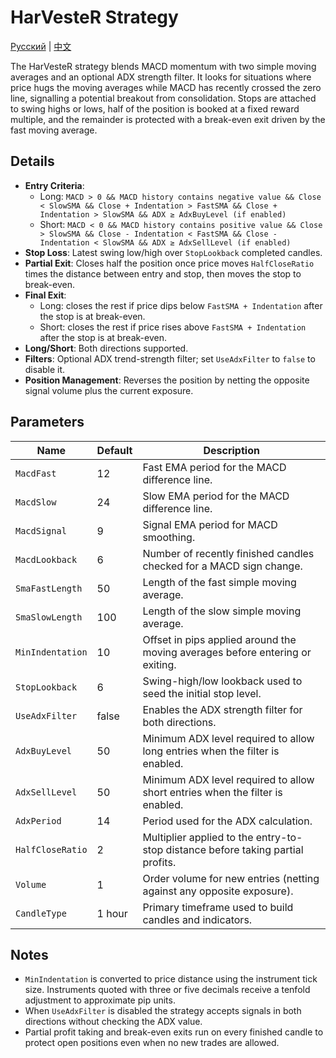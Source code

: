 # HarVesteR Strategy
[Русский](README_ru.md) | [中文](README_cn.md)

The HarVesteR strategy blends MACD momentum with two simple moving averages and an optional ADX strength filter.
It looks for situations where price hugs the moving averages while MACD has recently crossed the zero line, signalling a potential breakout from consolidation.
Stops are attached to swing highs or lows, half of the position is booked at a fixed reward multiple, and the remainder is protected with a break-even exit driven by the fast moving average.

## Details

- **Entry Criteria**:
  - Long: `MACD > 0 && MACD history contains negative value && Close < SlowSMA && Close + Indentation > FastSMA && Close + Indentation > SlowSMA && ADX ≥ AdxBuyLevel (if enabled)`
  - Short: `MACD < 0 && MACD history contains positive value && Close > SlowSMA && Close - Indentation < FastSMA && Close - Indentation < SlowSMA && ADX ≥ AdxSellLevel (if enabled)`
- **Stop Loss**: Latest swing low/high over `StopLookback` completed candles.
- **Partial Exit**: Closes half the position once price moves `HalfCloseRatio` times the distance between entry and stop, then moves the stop to break-even.
- **Final Exit**:
  - Long: closes the rest if price dips below `FastSMA + Indentation` after the stop is at break-even.
  - Short: closes the rest if price rises above `FastSMA + Indentation` after the stop is at break-even.
- **Long/Short**: Both directions supported.
- **Filters**: Optional ADX trend-strength filter; set `UseAdxFilter` to `false` to disable it.
- **Position Management**: Reverses the position by netting the opposite signal volume plus the current exposure.

## Parameters

| Name | Default | Description |
|------|---------|-------------|
| `MacdFast` | 12 | Fast EMA period for the MACD difference line. |
| `MacdSlow` | 24 | Slow EMA period for the MACD difference line. |
| `MacdSignal` | 9 | Signal EMA period for MACD smoothing. |
| `MacdLookback` | 6 | Number of recently finished candles checked for a MACD sign change. |
| `SmaFastLength` | 50 | Length of the fast simple moving average. |
| `SmaSlowLength` | 100 | Length of the slow simple moving average. |
| `MinIndentation` | 10 | Offset in pips applied around the moving averages before entering or exiting. |
| `StopLookback` | 6 | Swing-high/low lookback used to seed the initial stop level. |
| `UseAdxFilter` | false | Enables the ADX strength filter for both directions. |
| `AdxBuyLevel` | 50 | Minimum ADX level required to allow long entries when the filter is enabled. |
| `AdxSellLevel` | 50 | Minimum ADX level required to allow short entries when the filter is enabled. |
| `AdxPeriod` | 14 | Period used for the ADX calculation. |
| `HalfCloseRatio` | 2 | Multiplier applied to the entry-to-stop distance before taking partial profits. |
| `Volume` | 1 | Order volume for new entries (netting against any opposite exposure). |
| `CandleType` | 1 hour | Primary timeframe used to build candles and indicators. |

## Notes

- `MinIndentation` is converted to price distance using the instrument tick size. Instruments quoted with three or five decimals receive a tenfold adjustment to approximate pip units.
- When `UseAdxFilter` is disabled the strategy accepts signals in both directions without checking the ADX value.
- Partial profit taking and break-even exits run on every finished candle to protect open positions even when no new trades are allowed.
